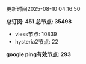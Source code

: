 更新时间2025-08-10 04:16:50

**总订阅: 451**
**总节点: 35498**
- vless节点: 10839
- hysteria2节点: 22

**google ping有效节点: 293**
